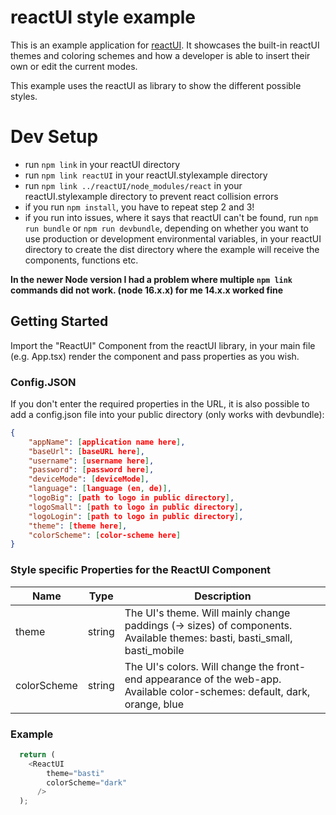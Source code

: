 # reactUI style example

This is an example application for [reactUI](https://github.com/sibvisions/reactUI). It showcases the built-in reactUI themes and coloring schemes and how a developer is able to insert their own or edit the current modes.

This example uses the reactUI as library to show the different possible styles.

# Dev Setup
- run `npm link` in your reactUI directory
- run `npm link reactUI` in your reactUI.stylexample directory
- run `npm link ../reactUI/node_modules/react` in your reactUI.stylexample directory to prevent react collision errors
- if you run `npm install`, you have to repeat step 2 and 3!
- if you run into issues, where it says that reactUI can't be found, run ```npm run bundle``` or ```npm run devbundle```, depending on whether you want to use production or development environmental variables, in your reactUI directory to create the dist directory where the example will receive the components, functions etc.

**In the newer Node version I had a problem where multiple `npm link` commands did not work. (node 16.x.x) for me 14.x.x worked fine**

## Getting Started
Import the "ReactUI" Component from the reactUI library, in your main file (e.g. App.tsx) render the component and pass properties as you wish.

### Config.JSON
If you don't enter the required properties in the URL, it is also possible to add a config.json file into your public directory (only works with devbundle):
```json
{
    "appName": [application name here],
    "baseUrl": [baseURL here],
    "username": [username here],
    "password": [password here],
    "deviceMode": [deviceMode],
    "language": [language (en, de)],
    "logoBig": [path to logo in public directory],
    "logoSmall": [path to logo in public directory],
    "logoLogin": [path to logo in public directory],
    "theme": [theme here],
    "colorScheme": [color-scheme here]
}
```

### Style specific Properties for the ReactUI Component
Name | Type | Description
--- | --- | --- |
theme | string | The UI's theme. Will mainly change paddings (-> sizes) of components. Available themes: basti, basti_small, basti_mobile
colorScheme | string | The UI's colors. Will change the front-end appearance of the web-app. Available color-schemes: default, dark, orange, blue

### Example
```typescript
  return (
    <ReactUI 
        theme="basti"
        colorScheme="dark"
      />
  );
```
